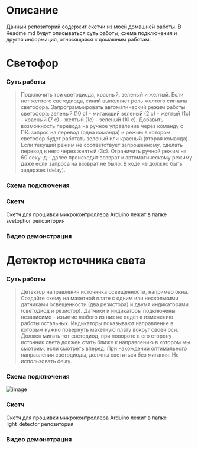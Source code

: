 # Описание
Данный репозиторий содержит скетчи из моей домашней работы. В Readme.md будут описываться суть работы, схема подключения и другая информация, относящаяся к домашним работам.

# Светофор
### Суть работы
> Подключить три светодиода, красный, зеленый и желтый. Если нет желтого светодиода, синий выполняет роль желтого сигнала светофора.
> Запрограммировать автоматический режим работы светофора: зеленый (10 с) - мигающий зеленый (2 с) - желтый (1с) - красный (7 с) - желтый (1с) - зеленый (10 с).
>  Добавить возможность перевода на ручное управление через команду с ПК: запрос на перевод (одна команда) и режим в котором светофор будет работать зеленый или красный (вторая команда).
> Если текущий режим не соответствует запрошенному, сделать перевод в него через желтый (3с).
>  Ограничить ручной режим на 60 секунд - далее происходит возврат к автоматическому режиму даже если запроса на возврат не было.
> В коде не должно быть задержек (delay).
### Схема подключения

### Скетч
Скетч для прошивки микроконтроллера Arduino лежит в папке svetophor репозитория

### Видео демонстрация

# Детектор источника света
### Суть работы
>Детектор направления источника освещенности, например окна.
>Создайте схему  на макетной плате с одним или несколькими датчиками освещенности (два резистора) и двумя индикаторами (светодиод и резистор).
>Датчики и индикаторы  подключены независимо - изъятие любого из них не ведет к изменению работы остальных.
>Индикаторы показывают направление в которым нужно повернуть макетную плату вокруг своей оси.
>Должен мигать тот светодиод, при повороте в его сторону источник света должен стать ближе к направлению в котором мы смотрим, если смотреть вперед.
>При нахождении оптимального направления светодиоды, должны светиться без мигания. Не использовать delay.
### Схема подключения
![image](https://github.com/user-attachments/assets/f5395619-4365-495f-a964-689674c60e8f)

### Скетч
Скетч для прошивки микроконтроллера Arduino лежит в папке light_detector репозитория

### Видео демонстрация

